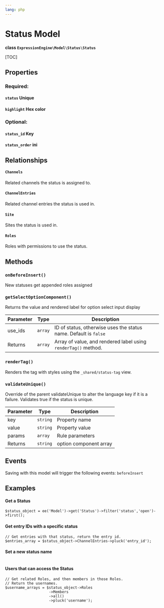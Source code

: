 ```yaml
---
lang: php
---
```


<!--
    This source file is part of the open source project
    ExpressionEngine User Guide (https://github.com/ExpressionEngine/ExpressionEngine-User-Guide)

    @link      https://expressionengine.com/
    @copyright Copyright (c) 2003-2021, Packet Tide, LLC (https://packettide.com)
    @license   https://expressionengine.com/license Licensed under Apache License, Version 2.0
-->

# Status Model

**class `ExpressionEngine\Model\Status\Status`**

[TOC]

## Properties

### Required:
#### `status` Unique
#### `highlight` Hex color

### Optional:
#### `status_id` Key
#### `status_order` ini

## Relationships

#### `Channels`
Related channels the status is assigned to.

#### `ChannelEntries`
Related channel entries the status is used in.

#### `Site`
Sites the status is used in.

#### `Roles`
Roles with permissions to use the status.


## Methods

### `onBeforeInsert()`

New statuses get appended roles assigned

### `getSelectOptionComponent()`

Returns the value and rendered label for option select input display

| Parameter | Type         | Description                                   |
| --------- | ------------ | --------------------------------------------- |
| use_ids   | `array` | ID of status, otherwise uses the status name.  Default is `false` |
| Returns   | `array` | Array of value, and rendered label using `renderTag()` method.|

### `renderTag()`

Renders the tag with styles using the `_shared/status-tag` view.

### `validateUnique()`

Override of the parent validateUnique to alter the language key if it is a failure.  Validates true if the status is unique.

| Parameter | Type         | Description                                   |
| --------- | ------------ | --------------------------------------------- |
| key   | `string` | Property name |
| value   | `string` | Property value |
| params   | `array` | Rule parameters |
| Returns   | `string` | option component array |


## Events
Saving with this model will trigger the following events:
`beforeInsert`

## Examples

#### Get a Status
```
$status_object = ee('Model')->get('Status')->filter('status','open')->first();
```

#### Get entry IDs with a specific status
```
// Get entries with that status, return the entry id.
$entries_array = $status_object->ChannelEntries->pluck('entry_id');
```

#### Set a new status name
```

```
#### Users that can access the Status
```
// Get related Roles, and then members in those Roles.
// Return the usernames.
$username_arrays = $status_object->Roles
                    ->Members
                    ->all()
                    ->pluck('username');
```
